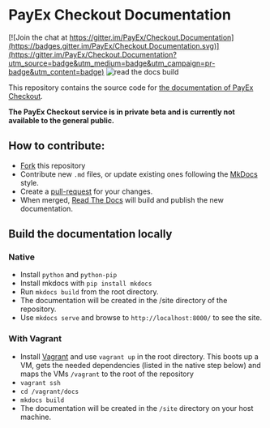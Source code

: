 # PayEx Checkout Documentation

[![Join the chat at https://gitter.im/PayEx/Checkout.Documentation](https://badges.gitter.im/PayEx/Checkout.Documentation.svg)](https://gitter.im/PayEx/Checkout.Documentation?utm_source=badge&utm_medium=badge&utm_campaign=pr-badge&utm_content=badge)
![read the docs build](https://readthedocs.org/projects/payex-checkout/badge/?version=latest)

This repository contains the source code for [the documentation of PayEx Checkout](http://payex-checkout.readthedocs.io/en/latest/).

**The PayEx Checkout service is in private beta and is currently not available to the general public.**



## How to contribute:
* [Fork](https://guides.github.com/activities/forking/) this repository
* Contribute new `.md` files, or update existing ones following the [MkDocs](http://www.mkdocs.org/user-guide/writing-your-docs/#writing-your-docs) style.
* Create a [pull-request](https://help.github.com/articles/creating-a-pull-request/) for your changes.
* When merged, [Read The Docs](https://readthedocs.org/) will build and publish the new documentation.

## Build the documentation locally

### Native
* Install `python` and `python-pip`
* Install mkdocs with `pip install mkdocs`
* Run `mkdocs build` from the root directory.
* The documentation will be created in the /site directory of the repository.
* Use `mkdocs serve` and browse to `http://localhost:8000/` to see the site.

### With Vagrant
* Install [Vagrant](https://www.vagrantup.com/) and use `vagrant up` in the root directory.
This boots up a VM, gets the needed dependencies (listed in the native step below) and maps the VMs `/vagrant` to the root of the repository
* `vagrant ssh`
* `cd /vagrant/docs`
* `mkdocs build`
* The documentation will be created in the `/site` directory on your host machine.
